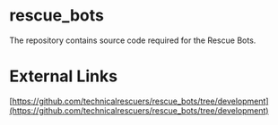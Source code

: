 # rescue_bots
The repository contains source code required for the Rescue Bots.

# External Links #
[https://github.com/technicalrescuers/rescue_bots/tree/development](https://github.com/technicalrescuers/rescue_bots/tree/development)
